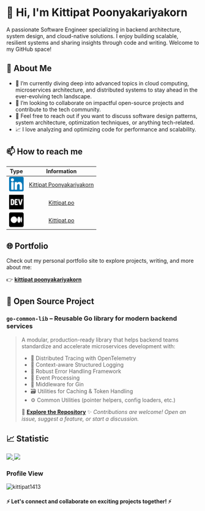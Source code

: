 # 👋 Hi, I'm Kittipat Poonyakariyakorn
A passionate Software Engineer specializing in backend architecture, system design, and cloud-native solutions. I enjoy building scalable, resilient systems and sharing insights through code and writing. Welcome to my GitHub space!

## 🚀 About Me
- 📘 I’m currently diving deep into advanced topics in cloud computing, microservices architecture, and distributed systems to stay ahead in the ever-evolving tech landscape.
- 👯 I’m looking to collaborate on impactful open-source projects and contribute to the tech community.
- 💬 Feel free to reach out if you want to discuss software design patterns, system architecture, optimization techniques, or anything tech-related.
- 📈 I love analyzing and optimizing code for performance and scalability.

## 📫 How to reach me

|                 Type                 |            Information            |
| :----------------------------------: | :-------------------------------: |
| ![LinkedIn icon](/images/linkedin-icon.png) | [Kittipat Poonyakariyakorn](https://www.linkedin.com/in/kittipat-poonyakariyakorn-795389187/) |
| ![Devto icon](/images/devto-icon.png) | [Kittipat.po](https://dev.to/kittipat1413) |
|![Medium icon](/images/medium-icon.png)| [Kittipat.po](https://medium.com/@kittipat_1413)|

## 🌐 Portfolio
Check out my personal portfolio site to explore projects, writing, and more about me:

👉 [**kittipat poonyakariyakorn**](https://kittipat-poonyakariyakorn.pages.dev/)

## 🧩 Open Source Project
### `go-common-lib` – Reusable Go library for modern backend services

> A modular, production-ready library that helps backend teams standardize and accelerate microservices development with:
>
> - 🧵 Distributed Tracing with OpenTelemetry
> - 🧾 Context-aware Structured Logging
> - 🐛 Robust Error Handling Framework
> - 💬 Event Processing
> - 🧪 Middleware for Gin
> - 🗃️ Utilities for Caching & Token Handling
> - ⚙️ Common Utilities (pointer helpers, config loaders, etc.)
> 
> 🔗 [**Explore the Repository**](https://kittipat1413.gitbook.io/go-common)
> ✨ *Contributions are welcome! Open an issue, suggest a feature, or start a discussion.*

## 📈 Statistic

<p>
<a href="https://github.com/kittipat1413">
  <img height="180em" src="https://github-readme-stats-eight-theta.vercel.app/api?username=kittipat1413&show_icons=true&include_all_commits=true&count_private=true&theme=vue"/>
  <img height="180em" src="https://github-readme-stats-eight-theta.vercel.app/api/top-langs/?username=kittipat1413&layout=compact&langs_count=8&theme=vue"/>
</a>
</p>

### Profile View

  <img src="https://komarev.com/ghpvc/?username=kittipat1413&label=Profile%20views&color=0e75b6&style=flat" alt="kittipat1413" />

#### ⚡ Let's connect and collaborate on exciting projects together! ⚡
